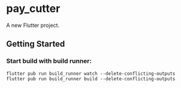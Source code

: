 # pay_cutter

A new Flutter project.

## Getting Started

### Start build with build runner: 
```
flutter pub run build_runner watch --delete-conflicting-outputs
flutter pub run build_runner build --delete-conflicting-outputs
```